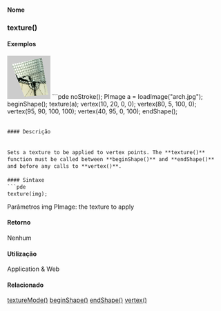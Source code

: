 
#### Nome
### texture()

#### Exemplos
<img border="0" height="100" src="media/texture_.gif" width="100"/>
```pde
noStroke(); 
PImage a = loadImage("arch.jpg"); 
beginShape(); 
texture(a); 
vertex(10, 20, 0, 0); 
vertex(80, 5, 100, 0); 
vertex(95, 90, 100, 100); 
vertex(40, 95, 0, 100); 
endShape(); 

```

#### Descrição

	
Sets a texture to be applied to vertex points. The **texture()** function must be called between **beginShape()** and **endShape()** and before any calls to **vertex()**.

#### Sintaxe
```pde
texture(img); 

```
Parâmetros
img
PImage: the texture to apply



#### Retorno

	
Nenhum

#### Utilização

	
Application & Web

#### Relacionado

[textureMode()](textureMode_
)
[beginShape()](beginShape_
)
[endShape()](endShape_
)
[vertex()](vertex_
)

